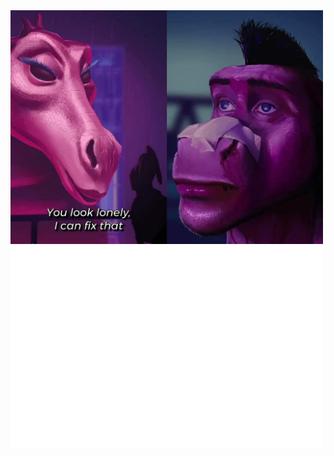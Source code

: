 <img src="/427946628_451333837413783_251943014332459951_n.jpg" alt="Metrics" width="500">


<img src="metrics.plugin.isocalendar.fullyear.svg" alt="Metrics" width="500">

